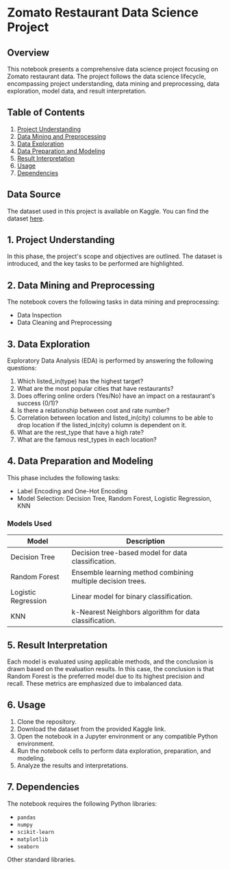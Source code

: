 # Zomato Restaurant Data Science Project

## Overview

This notebook presents a comprehensive data science project focusing on Zomato restaurant data. The project follows the data science lifecycle, encompassing project understanding, data mining and preprocessing, data exploration, model data, and result interpretation.

## Table of Contents

1. [Project Understanding](#project-understanding)
2. [Data Mining and Preprocessing](#data-mining-and-preprocessing)
3. [Data Exploration](#data-exploration)
4. [Data Preparation and Modeling](#data-preparation-and-modeling)
5. [Result Interpretation](#result-interpretation)
6. [Usage](#usage)
7. [Dependencies](#dependencies)

## Data Source

The dataset used in this project is available on Kaggle. You can find the dataset [here](https://www.kaggle.com/datasets/himanshupoddar/zomato-bangalore-restaurants).

## 1. Project Understanding

In this phase, the project's scope and objectives are outlined. The dataset is introduced, and the key tasks to be performed are highlighted.

## 2. Data Mining and Preprocessing

The notebook covers the following tasks in data mining and preprocessing:

- Data Inspection
- Data Cleaning and Preprocessing

## 3. Data Exploration

Exploratory Data Analysis (EDA) is performed by answering the following questions:

1. Which listed_in(type) has the highest target?
2. What are the most popular cities that have restaurants?
3. Does offering online orders (Yes/No) have an impact on a restaurant's success (0/1)?
4. Is there a relationship between cost and rate number?
5. Correlation between location and listed_in(city) columns to be able to drop location if the listed_in(city) column is dependent on it.
6. What are the rest_type that have a high rate?
7. What are the famous rest_types in each location?

## 4. Data Preparation and Modeling

This phase includes the following tasks:

- Label Encoding and One-Hot Encoding
- Model Selection: Decision Tree, Random Forest, Logistic Regression, KNN

### Models Used

| Model                 | Description                                             |
|-----------------------|---------------------------------------------------------|
| Decision Tree         | Decision tree-based model for data classification.       |
| Random Forest         | Ensemble learning method combining multiple decision trees. |
| Logistic Regression   | Linear model for binary classification.                  |
| KNN                   | k-Nearest Neighbors algorithm for data classification.  |

## 5. Result Interpretation

Each model is evaluated using applicable methods, and the conclusion is drawn based on the evaluation results. In this case, the conclusion is that Random Forest is the preferred model due to its highest precision and recall. These metrics are emphasized due to imbalanced data.

## 6. Usage

1. Clone the repository.
2. Download the dataset from the provided Kaggle link.
3. Open the notebook in a Jupyter environment or any compatible Python environment.
4. Run the notebook cells to perform data exploration, preparation, and modeling.
5. Analyze the results and interpretations.

## 7. Dependencies

The notebook requires the following Python libraries:

- `pandas`
- `numpy`
- `scikit-learn`
- `matplotlib`
- `seaborn`

Other standard libraries.
